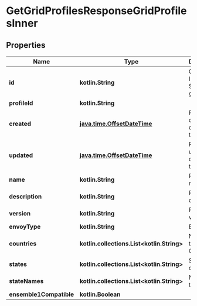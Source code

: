 
# GetGridProfilesResponseGridProfilesInner

## Properties
Name | Type | Description | Notes
------------ | ------------- | ------------- | -------------
**id** | **kotlin.String** | Grid profile ID. System-generated. |  [optional]
**profileId** | **kotlin.String** |  |  [optional]
**created** | [**java.time.OffsetDateTime**](java.time.OffsetDateTime.md) | Profile created date and time. |  [optional]
**updated** | [**java.time.OffsetDateTime**](java.time.OffsetDateTime.md) | Profile last updated date and time. |  [optional]
**name** | **kotlin.String** | Profile name. |  [optional]
**description** | **kotlin.String** | Profile description. |  [optional]
**version** | **kotlin.String** | Profile version. |  [optional]
**envoyType** | **kotlin.String** | Envoy type. |  [optional]
**countries** | **kotlin.collections.List&lt;kotlin.String&gt;** | Name of the Countries. |  [optional]
**states** | **kotlin.collections.List&lt;kotlin.String&gt;** | States code. |  [optional]
**stateNames** | **kotlin.collections.List&lt;kotlin.String&gt;** | Name of the states. |  [optional]
**ensemble1Compatible** | **kotlin.Boolean** |  |  [optional]



